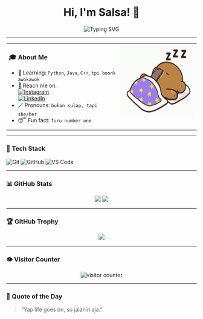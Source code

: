 <h1 align="center">Hi, I'm Salsa! 👋</h1>

<p align="center">
  <img src="https://readme-typing-svg.herokuapp.com?font=Orbitron&size=22&duration=3000&pause=1000&color=11336E&center=true&vCenter=true&width=435&lines=Information+System+Student;At+Hasanuddin+University" alt="Typing SVG" />
</p>

---

<table>
  <tr>
    <td valign="top" width="60%">
      
### 🎓 About Me
- 🌱 Learning: `Python`, `Java`, `C++`, `tpi boonk awokawok`
- 📱 Reach me on:  
  [![Instagram](https://img.shields.io/badge/Instagram-%23E4405F.svg?style=for-the-badge&logo=instagram&logoColor=white)](https://instagram.com/nslsabilaaa_)  
  [![LinkedIn](https://img.shields.io/badge/LinkedIn-%230077B5.svg?style=for-the-badge&logo=linkedin&logoColor=white)](https://www.linkedin.com/in/nabila-salsabila-964511358)  
- 🪄 Pronouns: `bukan sulap, tapi she/her`  
- 😴 Fun fact: `Turu number one`

</td>
    <td valign="top" width="40%" style="padding: 0; margin: 0; text-align: left">
      <img src="https://raw.githubusercontent.com/nabilasalsabilaaa/nabilasalsabilaaa/refs/heads/main/no-wakeup.gif" width="200" height="200"/>
    </td>
  </tr>
</table>

---

### 🧰 Tech Stack
![Git](https://img.shields.io/badge/Git-F05032?style=for-the-badge&logo=git&logoColor=white)
![GitHub](https://img.shields.io/badge/GitHub-181717?style=for-the-badge&logo=github&logoColor=white)
![VS Code](https://img.shields.io/badge/VS%20Code-007ACC?style=for-the-badge&logo=visual-studio-code&logoColor=white)

---

### 📊 GitHub Stats
<p align="center">
  <img src="https://github-readme-stats.vercel.app/api?username=nabilasalsabilaa&show_icons=true&theme=radical" width="400"/>
  <img src="https://github-readme-stats.vercel.app/api/top-langs/?username=nabilasalsabilaa&layout=compact&theme=radical" width="300"/>
</p>

---

### 🏆 GitHub Trophy
<p align="center">
  <img src="https://github-profile-trophy.vercel.app/?username=nabilasalsabilaa&theme=radical&margin-w=10&margin-h=10&no-bg=true&no-frame=true" />
</p>

---

### 👁️ Visitor Counter
<p align="center">
  <img src="https://komarev.com/ghpvc/?username=nabilasalsabilaa&color=blue&style=flat-square" alt="visitor counter"/>
</p>

---

### 🎯 Quote of the Day
> “Yap life goes on, so jalanin aja.”
